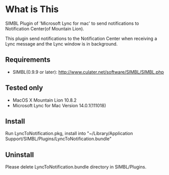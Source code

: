 What is This
=========

SIMBL Plugin of 'Microsoft Lync for mac' to send notifications to Notification Center(of Mountain Lion).

This plugin send notifications to the Notification Center when receiving a Lync message and the Lync window is in background.


Requirements
------------

* SIMBL(0.9.9 or later): http://www.culater.net/software/SIMBL/SIMBL.php

Tested only
-----------

* MacOS X Mountain Lion 10.8.2
* Microsoft Lync for Mac Version 14.0.1(111018)

Install
-------

Run LyncToNotification.pkg, install into "~/Library/Application Support/SIMBL/Plugins/LyncToNotification.bundle"

Uninstall
---------

Please delete LyncToNotification.bundle directory in SIMBL/Plugins.

